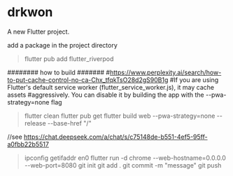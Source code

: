 # drkwon

A new Flutter project.

add a package in the project directory
>flutter pub add flutter_riverpod

######## how to build #######
#https://www.perplexity.ai/search/how-to-put-cache-control-no-ca-Chx_tfqkTsO28d2gS90B1g
#If you are using Flutter's default service worker (flutter_service_worker.js), it may cache assets #aggressively. You can disable it by building the app with the --pwa-strategy=none flag
>flutter clean
>flutter pub get
>flutter build web --pwa-strategy=none --release --base-href "/"

//see https://chat.deepseek.com/a/chat/s/c75148de-b551-4ef5-95ff-a0fbb22b5517
>ipconfig getifaddr en0
>flutter run -d chrome --web-hostname=0.0.0.0 --web-port=8080
>git init
>git add .
>git commit -m "message"
>git push